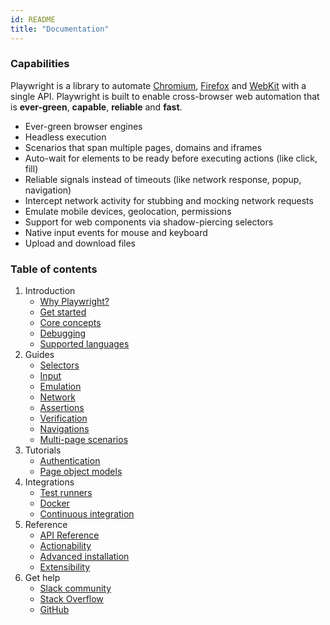 ```yaml
---
id: README
title: "Documentation"
---
```


### Capabilities

Playwright is a library to automate [Chromium](https://www.chromium.org/Home), [Firefox](https://www.mozilla.org/en-US/firefox/new/) and [WebKit](https://webkit.org/) with a single API. Playwright is built to enable cross-browser web automation that is **ever-green**, **capable**, **reliable** and **fast**.

* Ever-green browser engines
* Headless execution
* Scenarios that span multiple pages, domains and iframes
* Auto-wait for elements to be ready before executing actions (like click, fill)
* Reliable signals instead of timeouts (like network response, popup, navigation)
* Intercept network activity for stubbing and mocking network requests
* Emulate mobile devices, geolocation, permissions
* Support for web components via shadow-piercing selectors
* Native input events for mouse and keyboard
* Upload and download files

### Table of contents

1. Introduction
    - [Why Playwright?](./why-playwright.md)
    - [Get started](./intro.md)
    - [Core concepts](./core-concepts.md)
    - [Debugging](./debug.md)
    - [Supported languages](./languages.md)
1. Guides
    - [Selectors](./selectors.md)
    - [Input](./input.md)
    - [Emulation](./emulation.md)
    - [Network](./network.md)
    - [Assertions](./assertions.md)
    - [Verification](./verification.md)
    - [Navigations](./navigations.md)
    - [Multi-page scenarios](./multi-pages.md)
1. Tutorials
    - [Authentication](./auth.md)
    - [Page object models](./pom.md)
1. Integrations
    - [Test runners](./test-runners.md)
    - [Docker](./docker.md)
    - [Continuous integration](./ci.md)
1. Reference
    - [API Reference](./api/class-playwright.md)
    - [Actionability](./actionability.md)
    - [Advanced installation](./installation.md)
    - [Extensibility](./extensibility.md)
1. Get help
    - [Slack community](https://join.slack.com/t/playwright/shared_invite/enQtOTEyMTUxMzgxMjIwLThjMDUxZmIyNTRiMTJjNjIyMzdmZDA3MTQxZWUwZTFjZjQwNGYxZGM5MzRmNzZlMWI5ZWUyOTkzMjE5Njg1NDg)
    - [Stack Overflow](https://stackoverflow.com/tags/playwright)
    - [GitHub](https://github.com/microsoft/playwright/issues)
